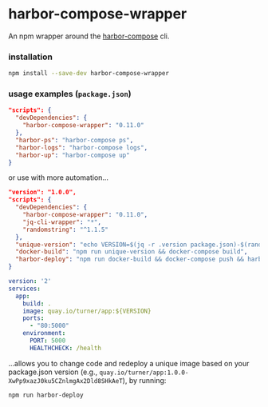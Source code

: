 harbor-compose-wrapper
======================

An npm wrapper around the [harbor-compose](https://github.com/turnerlabs/harbor-compose) cli.

### installation

```bash
npm install --save-dev harbor-compose-wrapper
```

### usage examples (`package.json`)

```json
"scripts": {
  "devDependencies": {
    "harbor-compose-wrapper": "0.11.0"
  },  
  "harbor-ps": "harbor-compose ps",
  "harbor-logs": "harbor-compose logs",
  "harbor-up": "harbor-compose up"
}
```

or use with more automation...

```json
"version": "1.0.0",
"scripts": {
  "devDependencies": {    
    "harbor-compose-wrapper": "0.11.0",
    "jq-cli-wrapper": "*",
    "randomstring": "^1.1.5"
  },  
  "unique-version": "echo VERSION=$(jq -r .version package.json)-$(randomstring) > .env",
  "docker-build": "npm run unique-version && docker-compose build",
  "harbor-deploy": "npm run docker-build && docker-compose push && harbor-compose up && harbor-compose ps"
}
```

```yaml
version: '2'
services:
  app:
    build: .
    image: quay.io/turner/app:${VERSION}
    ports:
      - "80:5000"
    environment:
      PORT: 5000
      HEALTHCHECK: /health
```

...allows you to change code and redeploy a unique image based on your package.json version (e.g., `quay.io/turner/app:1.0.0-XwPp9xazJ0ku5CZnlmgAx2Dld8SHkAeT`), by running:

```
npm run harbor-deploy
```
